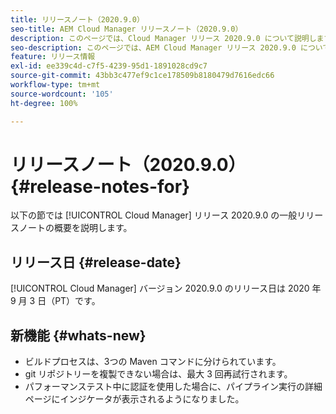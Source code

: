 ```yaml
---
title: リリースノート（2020.9.0）
seo-title: AEM Cloud Manager リリースノート（2020.9.0）
description: このページでは、Cloud Manager リリース 2020.9.0 について説明します。
seo-description: このページでは、AEM Cloud Manager リリース 2020.9.0 について説明します。
feature: リリース情報
exl-id: ee339c4d-c7f5-4239-95d1-1891028cd9c7
source-git-commit: 43bb3c477ef9c1ce178509b8180479d7616edc66
workflow-type: tm+mt
source-wordcount: '105'
ht-degree: 100%

---
```


# リリースノート（2020.9.0） {#release-notes-for}

以下の節では [!UICONTROL Cloud Manager] リリース 2020.9.0 の一般リリースノートの概要を説明します。

## リリース日 {#release-date}

[!UICONTROL Cloud Manager] バージョン 2020.9.0 のリリース日は 2020 年 9 月 3 日（PT）です。

## 新機能 {#whats-new}

* ビルドプロセスは、3つの Maven コマンドに分けられています。
* git リポジトリーを複製できない場合は、最大 3 回再試行されます。
* パフォーマンステスト中に認証を使用した場合に、パイプライン実行の詳細ページにインジケータが表示されるようになりました。
